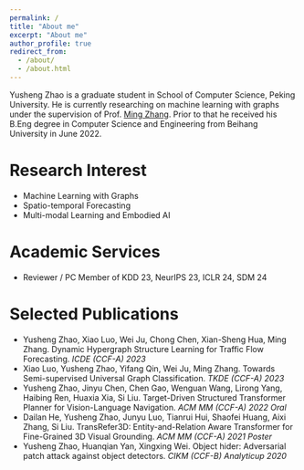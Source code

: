 ```yaml
---
permalink: /
title: "About me"
excerpt: "About me"
author_profile: true
redirect_from: 
  - /about/
  - /about.html
---
```


Yusheng Zhao is a graduate student in School of Computer Science, Peking University. He is currently researching on machine learning with graphs under the supervision of Prof. [Ming Zhang](http://net.pku.edu.cn/dlib/mzhang/). Prior to that he received his B.Eng degree in Computer Science and Engineering from Beihang University in June 2022.


Research Interest
======
* Machine Learning with Graphs
* Spatio-temporal Forecasting
* Multi-modal Learning and Embodied AI


<!-- <span style="color:red">News</span>
======
 -->

Academic Services
===
* Reviewer / PC Member of KDD 23, NeurIPS 23, ICLR 24, SDM 24


Selected Publications
======
* Yusheng Zhao, Xiao Luo, Wei Ju, Chong Chen, Xian-Sheng Hua, Ming Zhang. Dynamic Hypergraph Structure Learning for Traffic Flow Forecasting. *ICDE (CCF-A) 2023*
* Xiao Luo, Yusheng Zhao, Yifang Qin, Wei Ju, Ming Zhang. Towards Semi-supervised Universal Graph Classification. *TKDE (CCF-A) 2023*
* Yusheng Zhao, Jinyu Chen, Chen Gao, Wenguan Wang, Lirong Yang, Haibing Ren, Huaxia Xia, Si Liu. Target-Driven Structured Transformer Planner for Vision-Language Navigation. *ACM MM (CCF-A) 2022 Oral*
* Dailan He, Yusheng Zhao, Junyu Luo, Tianrui Hui, Shaofei Huang, Aixi Zhang, Si Liu. TransRefer3D: Entity-and-Relation Aware Transformer for Fine-Grained 3D Visual Grounding. *ACM MM (CCF-A) 2021 Poster*
* Yusheng Zhao, Huanqian Yan, Xingxing Wei. Object hider: Adversarial patch attack against object detectors. *CIKM (CCF-B) Analyticup 2020*

